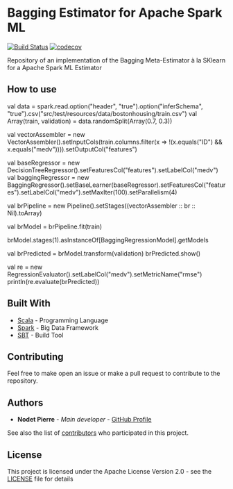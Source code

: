 # Bagging Estimator for Apache Spark ML
[![Build Status](https://travis-ci.org/pierrenodet/spark-bagging.svg?branch=master)](https://travis-ci.org/pierrenodet/spark-bagging)
[![codecov](https://codecov.io/gh/pierrenodet/spark-bagging/branch/master/graph/badge.svg)](https://codecov.io/gh/pierrenodet/spark-bagging)

Repository of an implementation of the Bagging Meta-Estimator à la SKlearn for a Apache Spark ML Estimator

## How to use

val data = spark.read.option("header", "true").option("inferSchema", "true").csv("src/test/resources/data/bostonhousing/train.csv")
val Array(train, validation) = data.randomSplit(Array(0.7, 0.3))

val vectorAssembler = new VectorAssembler().setInputCols(train.columns.filter(x => !(x.equals("ID") && x.equals("medv")))).setOutputCol("features")

val baseRegressor = new DecisionTreeRegressor().setFeaturesCol("features").setLabelCol("medv")
val baggingRegressor = new BaggingRegressor().setBaseLearner(baseRegressor).setFeaturesCol("features").setLabelCol("medv").setMaxIter(100).setParallelism(4)

val brPipeline = new Pipeline().setStages((vectorAssembler :: br :: Nil).toArray)

val brModel = brPipeline.fit(train)

brModel.stages(1).asInstanceOf[BaggingRegressionModel].getModels

val brPredicted = brModel.transform(validation)
brPredicted.show()

val re = new RegressionEvaluator().setLabelCol("medv").setMetricName("rmse")
println(re.evaluate(brPredicted))

## Built With

* [Scala](https://www.scala-lang.org/) - Programming Language
* [Spark](https://spark.apache.org/) - Big Data Framework
* [SBT](https://www.scala-sbt.org/) - Build Tool

## Contributing

Feel free to make open an issue or make a pull request to contribute to the repository.

## Authors

* **Nodet Pierre** - *Main developer* - [GitHub Profile](https://github.com/pierrenodet)

See also the list of [contributors](https://github.com/pierrenodet/spark-bagging/graphs/contributors) who participated in this project.

## License

This project is licensed under the Apache License Version 2.0 - see the [LICENSE](LICENSE) file for details
